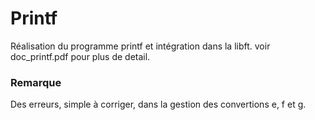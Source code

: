 # Printf

Réalisation du programme printf et intégration dans la libft. voir doc_printf.pdf pour plus de detail.

### Remarque

Des erreurs, simple à corriger, dans la gestion des convertions e, f et g.
